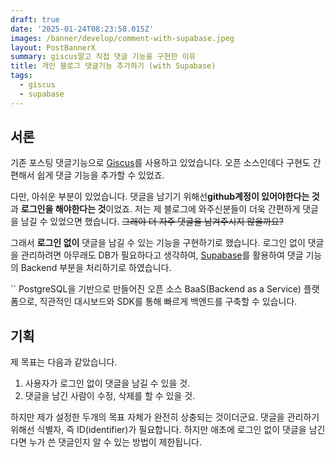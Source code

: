 ```yaml
---
draft: true
date: '2025-01-24T08:23:58.015Z'
images: /banner/develop/comment-with-supabase.jpeg
layout: PostBannerX
summary: giscus말고 직접 댓글 기능을 구현한 이유
title: 개인 블로그 댓글기능 추가하기 (with Supabase)
tags:
  - giscus
  - supabase
---
```

## 서론

기존 포스팅 댓글기능으로 [Giscus](https://giscus.app/)를 사용하고 있었습니다.
오픈 소스인데다 구현도 간편해서 쉽게 댓글 기능을 추가할 수 있었죠.

다만, 아쉬운 부분이 있었습니다.
댓글을 남기기 위해선**github계정이 있어야한다는 것**과 **로그인을 해야한다는 것**이었죠. 
저는 제 블로그에 와주신분들이 더욱 간편하게 댓글을 남길 수 있었으면 했습니다. 
~~그래야 더 자주 댓글을 남겨주시지 않을까요?~~

그래서 **로그인 없이** 댓글을 남길 수 있는 기능을 구현하기로 했습니다. 
로그인 없이 댓글을 관리하려면 아무래도 DB가 필요하다고 생각하여, [Supabase](https://supabase.com)를 활용하여 댓글 기능의 Backend 부분을 처리하기로 하였습니다. 

``
  PostgreSQL을 기반으로 만들어진 오픈 소스 BaaS(Backend as a Service) 플랫폼으로, 직관적인 대시보드와 SDK를 통해 빠르게 백엔드를 구축할 수 있습니다. 


## 기획

제 목표는 다음과 같았습니다. 

1. 사용자가 로그인 없이 댓글을 남길 수 있을 것. 
2. 댓글을 남긴 사람이 수정, 삭제를 할 수 있을 것.

하지만 제가 설정한 두개의 목표 자체가 완전히 상충되는 것이더군요. 댓글을 관리하기 위해선 식별자, 즉 ID(identifier)가 필요합니다.
하지만 애초에 로그인 없이 댓글을 남긴다면 누가 쓴 댓글인지 알 수 있는 방법이 제한됩니다. 